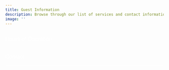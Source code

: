 ```yaml
---
title: Guest Information
description: Browse through our list of services and contact information. We always look forward to hearing about how The Whiterocker can assist you with your next event.
image: ''
---
```


<section class="section services animate">
    <div class="container" style="padding-left: 0">
      <div class="container__inner">
        <div class="accordion">
      <button class="accordion-header">Hours of Operation</button>
      <div class="accordion-panel">
        <table>
          <thead>
            <tr><th>Day</th><th>Hours</th></tr>
          </thead>
          <tbody>
            <tr><td>Monday</td><td>Closed</td></tr>
            <tr><td>Tuesday</td><td>Closed</td></tr>
            <tr><td>Wednesday</td><td>Closed</td></tr>
            <tr><td>Thursday</td><td>8 AM – 6 PM</td></tr>
            <tr><td>Friday</td><td>8 AM – 6 PM</td></tr>
            <tr><td>Saturday</td><td>8 AM – 6 PM</td></tr>
            <tr><td>Sunday</td><td>8 AM – 6 PM</td></tr>
          </tbody>
        </table>
      </div>
    </div>
  
  <div class="accordion">
    <button class="accordion-header">Contact</button>
    <div class="accordion-panel">
      <table>
        <thead>
          <tr><th>Department</th><th>Phone</th><th>Email</th></tr>
        </thead>
        <tbody>
          <tr>
            <td>Customer Service & Billing</td>
            <td>(214) 395-8350</td>
            <td>management@whiterocker.com</td>
          </tr>
          <tr>
            <td>Careers</td>
            <td>N/A</td>
            <td>careers@whiterocker.com</td>
          </tr>
          <tr>
            <td>Catering & Services</td>
            <td>(214) 395-8350</td>
            <td>catering@whiterocker.com</td>
          </tr>
        </tbody>
      </table>
    </div>
  </div>
  </section>
  
  <style>
   .accordion-header {
    width: 100%;
    padding: 1em 0;
    font-size: 1.25em;
    text-align: left;
    background-color:rgba(26, 26, 26, 0) !important;
    border: none;
    border-bottom: 1px solid #fff;
    cursor: pointer;
    transition: background 0.3s ease;
    color: white !important;
  }
  
  .accordion-header:hover {
    background-color:rgba(255, 255, 255, 0);
  }
  
  .accordion-panel {
    background-color: rgba(255, 255, 255, 0);
    max-height: 0;
    overflow: hidden;
    transition: max-height 0.5s ease;
  }
  
  .accordion-panel table {
    width: 100%;
    border-collapse: collapse;
    margin: 1em 0;
  }
  
  .accordion-panel th,
  .accordion-panel td {
    padding: 0.75em;
    border-bottom: 1px solid rgba(255, 255, 255, 0);
    text-align: left;
  }
  
  .accordion-panel th {
    background-color: rgba(255, 255, 255, 0);
  }
  
  .accordion.open .accordion-panel {
    max-height: 500px;
  }

  .accordion-header.open {
    color:rgb(255, 186, 68) !important;
    border-bottom: 1px solid #dabf91;
  }
  
  table td, table th {
    background-color: transparent !important;
    color: white !important;
    border: 1px solid white !important;
  }
  
  table tr {
    background-color: transparent;
  }
  
  /* Optional: Responsive */
  @media (max-width: 600px) {
    .accordion-panel td, .accordion-panel th {
      font-size: 0.9em;
    }
  }
  
  @media (max-width: 600px) {
    .page__info {
      text-align: center;
    }
  }
  </style>
  
 <script>
  document.querySelectorAll(".accordion-header").forEach(button => {
    button.addEventListener("click", () => {
      const accordion = button.parentElement;
      accordion.classList.toggle("open");
      if (accordion.classList.contains("open")) {
        button.classList.add("open");
      } else {
        button.classList.remove("open");
      }
    });
  });
</script>
 
